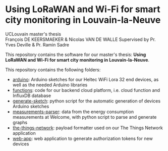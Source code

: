 # Using LoRaWAN and Wi-Fi for smart city monitoring in Louvain-la-Neuve
UCLouvain master's thesis\
François DE KEERSMAEKER & Nicolas VAN DE WALLE
Supervised by Pr. Yves Deville & Pr. Ramin Sadre

This repository contains the software for our master's thesis:
**Using LoRaWAN and Wi-Fi for smart city monitoring in Louvain-la-Neuve**.

This repository contains the following folders:
- [arduino](./arduino/): Arduino sketches for our Heltec WiFi Lora 32 end devices,
as well as the needed Arduino libraries
- [functions](./functions/): code for our backend cloud platform, i.e. cloud function and InfluxDB database
- [generate-sketch](./generate-sketch/): python script for the automatic generation of devices Arduino sketches
- [measurements-parser](./measurements-parser/): data from the energy consumption measurements at Welcome,
with python script to parse and generate graphs
- [the-things-network](./the-things-network/): payload formatter used on our The Things Network application
- [web-app](./web-app/): web application to generate authorization tokens for new devices
